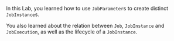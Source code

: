 In this Lab, you learned how to use `JobParameter`s to create distinct `JobInstance`s.

You also learned about the relation between `Job`, `JobInstance` and `JobExecution`, as well as the lifecycle of a `JobInstance`.
